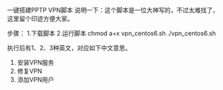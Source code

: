 一键搭建PPTP VPN脚本
说明一下：这个脚本是一位大神写的，不过太难找了，这里留个印迹方便大家。

步骤：
1.下载脚本
2.运行脚本
chmod a+x vpn_centos6.sh
./vpn_centos6.sh

执行后有1、2、3种英文，对应如下中文意思。
1. 安装VPN服务
2. 修复VPN
3. 添加VPN用户
